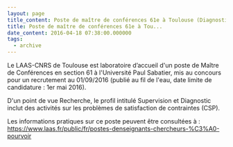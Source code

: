 ```yaml
---
layout: page
title_content: Poste de maître de conférences 61e à Toulouse (Diagnostic, CSP)
title: Poste de maître de conférences 61e à Tou...
date_content: 2016-04-18 07:38:00.000000
tags:
  - archive
---
```

Le LAAS-CNRS de Toulouse est laboratoire d’accueil d'un poste de Maître de
Conférences en section 61 à l'Université Paul Sabatier, mis au concours pour
un recrutement au 01/09/2016 (publié au fil de l'eau, date limite de
candidature : 1er mai 2016).  
  
D'un point de vue Recherche, le profil intitulé Supervision et Diagnostic
inclut des activités sur les problèmes de satisfaction de contraintes (CSP).  
  
Les informations pratiques sur ce poste peuvent être consultées à :  
<https://www.laas.fr/public/fr/postes-denseignants-chercheurs-%C3%A0-pourvoir>

